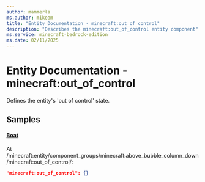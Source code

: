 ```yaml
---
author: mammerla
ms.author: mikeam
title: "Entity Documentation - minecraft:out_of_control"
description: "Describes the minecraft:out_of_control entity component"
ms.service: minecraft-bedrock-edition
ms.date: 02/11/2025 
---
```


# Entity Documentation - minecraft:out_of_control

Defines the entity's 'out of control' state.


## Samples

#### [Boat](https://github.com/Mojang/bedrock-samples/tree/preview/behavior_pack/entities/boat.json)

At /minecraft:entity/component_groups/minecraft:above_bubble_column_down/minecraft:out_of_control/: 

```json
"minecraft:out_of_control": {}
```
